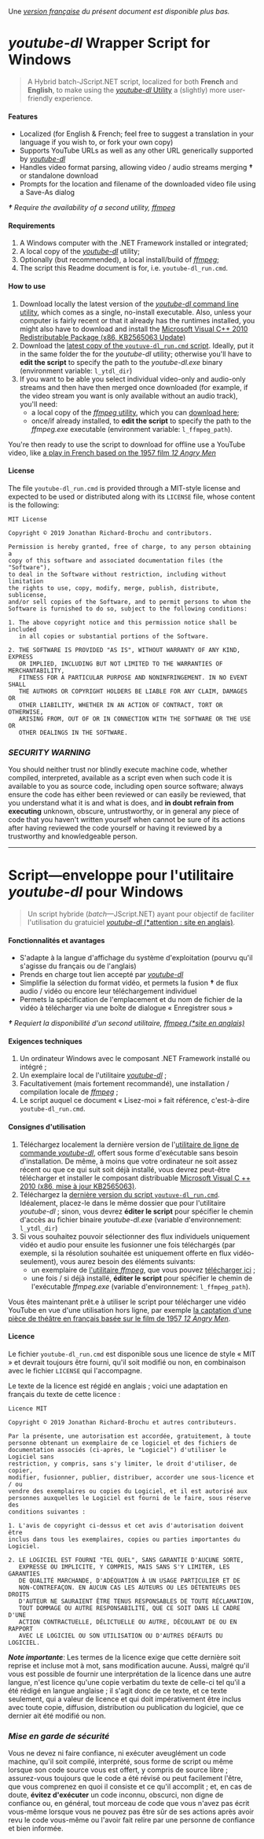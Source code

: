﻿Une _[version française](#franzosisch) du présent document est disponible plus bas._

# _youtube-dl_ Wrapper Script for Windows

> A Hybrid batch-JScript.NET script, localized for both **French** and **English**, to make using the [_youtube-dl_ Utility](https://ytdl-org.github.io/youtube-dl/index.html) a (slightly) more user-friendly experience.

#### Features

- Localized (for English & French; feel free to suggest a translation in your language if you wish to, or fork your own copy) 
- Supports YouTube URLs as well as any other URL generically supported by [_youtube-dl_](https://ytdl-org.github.io/youtube-dl/index.html)
- Handles video format parsing, allowing video / audio streams merging **†** or standalone download
- Prompts for the location and filename of the downloaded video file using a Save-As dialog

_**†** Require the availability of a second utility, [ffmpeg](https://ffmpeg.org)_

#### Requirements

1. A Windows computer with the .NET Framework installed or integrated;
2. A local copy of the [_youtube-dl_](https://ytdl-org.github.io/youtube-dl/index.html) utility;
3. Optionally (but recommended), a local install/build of [_ffmpeg_](https://ffmpeg.org);
4. The script this Readme document is for, i.e. `youtube-dl_run.cmd`.

#### How to use

1. Download locally the latest version of the [_youtube-dl_ command line utility](https://ytdl-org.github.io/youtube-dl/download.html), which comes as a single, no-install executable.
   Also, unless your computer is fairly recent or that it already has the runtimes installed, you might also have to download and install the [Microsoft Visual C++ 2010 Redistributable Package (x86, KB2565063 Update)](http://www.microsoft.com/en-us/download/details.aspx?id=26999)
2. Download the [latest copy of the `youtuve-dl_run.cmd` script](https://github.com/johnwait/youtube-dl_wrapper_script/blob/master/youtube-dl_run.cmd). Ideally, put it in the same folder the for the _youtube-dl_ utility; otherwise you'll have to **edit the script** to specify the path to the _youtube-dl.exe_ binary (environment variable: `l_ytdl_dir`)
3. If you want to be able you select individual video-only and audio-only streams and then have then merged once downloaded (for example, if the video stream you want is only available without an audio track), you'll need:
   - a local copy of the [_ffmpeg_ utility](https://ffmpeg.org), which you can [download here](https://ffmpeg.org/download.html#build-windows);
   - once/if already installed, to **edit the script** to specify the path to the _ffmpeg.exe_ executable (environment variable: `l_ffmpeg_path`).

You're then ready to use the script to download for offline use a YouTube video, like [a play in French based on the 1957 film _12 Angry Men_](https://www.youtube.com/watch?v=B5EwCHMGIz8)

#### License

The file `youtube-dl_run.cmd` is provided through a MIT-style license and expected to be used or distributed along with its `LICENSE` file, whose content is the following:

```
MIT License

Copyright © 2019 Jonathan Richard-Brochu and contributors.

Permission is hereby granted, free of charge, to any person obtaining a
copy of this software and associated documentation files (the "Software"),
to deal in the Software without restriction, including without limitation
the rights to use, copy, modify, merge, publish, distribute, sublicense,
and/or sell copies of the Software, and to permit persons to whom the
Software is furnished to do so, subject to the following conditions:

1. The above copyright notice and this permission notice shall be included
   in all copies or substantial portions of the Software.

2. THE SOFTWARE IS PROVIDED "AS IS", WITHOUT WARRANTY OF ANY KIND, EXPRESS
   OR IMPLIED, INCLUDING BUT NOT LIMITED TO THE WARRANTIES OF MERCHANTABILITY,
   FITNESS FOR A PARTICULAR PURPOSE AND NONINFRINGEMENT. IN NO EVENT SHALL
   THE AUTHORS OR COPYRIGHT HOLDERS BE LIABLE FOR ANY CLAIM, DAMAGES OR
   OTHER LIABILITY, WHETHER IN AN ACTION OF CONTRACT, TORT OR OTHERWISE,
   ARISING FROM, OUT OF OR IN CONNECTION WITH THE SOFTWARE OR THE USE OR
   OTHER DEALINGS IN THE SOFTWARE.
```

### *SECURITY WARNING*

You should neither trust nor blindly execute machine code, whether compiled, interpreted, available as a script even when such code it is available to you as source code, including open source software; always ensure the code has either been reviewed or can easily be reviewed, that you understand what it is and what is does, and **in doubt refrain from executing** unknown, obscure, untrustworthy, or in general any piece of code that you haven't written yourself when cannot be sure of its actions after having reviewed the code yourself or having it reviewed by a trustworthy and knowledgeable person.

---

<a name="franzosisch"></a>
# Script—enveloppe pour l'utilitaire _youtube-dl_ pour Windows

> Un script hybride (_batch_—JScript.NET) ayant pour objectif de faciliter l'utilisation du gratuiciel [_youtube-dl_ (*attention : site en anglais)](https://ytdl-org.github.io/youtube-dl/index.html).

#### Fonctionnalités et avantages

- S'adapte à la langue d'affichage du système d'exploitation (pourvu qu'il s'agisse du français ou de l'anglais)
- Prends en charge tout lien accepté par [_youtube-dl_](https://ytdl-org.github.io/youtube-dl/index.html)
- Simplifie la sélection du format vidéo, et permets la fusion **†** de flux audio / vidéo ou encore leur téléchargement individuel
- Permets la spécification de l'emplacement et du nom de fichier de la vidéo à télécharger via une boîte de dialogue « Enregistrer sous »

_**†** Requiert la disponibilité d'un second utilitaire, [ffmpeg (*site en anglais)](https://ffmpeg.org)_

#### Exigences techniques

1. Un ordinateur Windows avec le composant .NET Framework installé ou intégré ;
2. Un exemplaire local de l'utilitaire [_youtube-dl_](https://ytdl-org.github.io/youtube-dl/index.html) ;
3. Facultativement (mais fortement recommandé), une installation / compilation locale de [_ffmpeg_](https://ffmpeg.org) ;
4. Le script auquel ce document « Lisez-moi » fait référence, c'est-à-dire `youtube-dl_run.cmd`.

#### Consignes d'utilisation

1. Téléchargez localement la dernière version de l'[utilitaire de ligne de commande _youtube-dl_](https://ytdl-org.github.io/youtube-dl/download.html), offert sous forme d'exécutable sans besoin d'installation. De même, à moins que votre ordinateur ne soit assez récent ou que ce qui suit soit déjà installé, vous devrez peut-être télécharger et installer le composant distribuable [Microsoft Visual C ++ 2010 (x86, mise à jour KB2565063)](http://www.microsoft.com/en-us/download/details.aspx?id=26999).
2. Téléchargez la [dernière version du script `youtuve-dl_run.cmd`](https://github.com/johnwait/youtube-dl_wrapper_script/blob/master/youtube-dl_run.cmd). Idéalement, placez-le dans le même dossier que pour l'utilitaire _youtube-dl_ ; sinon, vous devrez **éditer le script** pour spécifier le chemin d'accès au fichier binaire _youtube-dl.exe_ (variable d'environnement: `l_ytdl_dir`)
3. Si vous souhaitez pouvoir sélectionner des flux individuels uniquement vidéo et audio pour ensuite les fusionner une fois téléchargés (par exemple, si la résolution souhaitée est uniquement offerte en flux vidéo-seulement), vous aurez besoin des éléments suivants:
   - un exemplaire de [l'utilitaire _ffmpeg_](https://ffmpeg.org), que vous pouvez [télécharger ici](https://ffmpeg.org/download.html#build-windows) ;
   - une fois / si déjà installé, **éditer le script** pour spécifier le chemin de l'exécutable _ffmpeg.exe_ (variable d'environnement: `l_ffmpeg_path`).

Vous êtes maintenant prêt.e à utiliser le script pour télécharger une vidéo YouTube en vue d'une utilisation hors ligne, par exemple [la captation d'une pièce de théâtre en français basée sur le film de 1957 _12 Angry Men_](https://www.youtube.com/watch?v=B5EwCHMGIz8).

#### Licence

Le fichier `youtube-dl_run.cmd` est disponible sous une licence de style « MIT » et devrait toujours être fourni, qu'il soit modifié ou non, en combinaison avec le fichier `LICENSE` qui l'accompagne.

Le texte de la licence est régidé en anglais ; voici une adaptation en français du texte de cette licence :

```
Licence MIT

Copyright © 2019 Jonathan Richard-Brochu et autres contributeurs.

Par la présente, une autorisation est accordée, gratuitement, à toute 
personne obtenant un exemplaire de ce logiciel et des fichiers de 
documentation associés (ci-après, le "Logiciel") d'utiliser le Logiciel sans 
restriction, y compris, sans s'y limiter, le droit d'utiliser, de copier, 
modifier, fusionner, publier, distribuer, accorder une sous-licence et / ou 
vendre des exemplaires ou copies du Logiciel, et il est autorisé aux 
personnes auxquelles le Logiciel est fourni de le faire, sous réserve des 
conditions suivantes :

1. L'avis de copyright ci-dessus et cet avis d'autorisation doivent être 
inclus dans tous les exemplaires, copies ou parties importantes du Logiciel.

2. LE LOGICIEL EST FOURNI "TEL QUEL", SANS GARANTIE D'AUCUNE SORTE, 
   EXPRESSE OU IMPLICITE, Y COMPRIS, MAIS SANS S'Y LIMITER, LES GARANTIES 
   DE QUALITÉ MARCHANDE, D'ADÉQUATION À UN USAGE PARTICULIER ET DE 
   NON-CONTREFAÇON. EN AUCUN CAS LES AUTEURS OU LES DÉTENTEURS DES DROITS 
   D'AUTEUR NE SAURAIENT ÊTRE TENUS RESPONSABLES DE TOUTE RÉCLAMATION, 
   TOUT DOMMAGE OU AUTRE RESPONSABILITÉ, QUE CE SOIT DANS LE CADRE D'UNE 
   ACTION CONTRACTUELLE, DÉLICTUELLE OU AUTRE, DÉCOULANT DE OU EN RAPPORT 
   AVEC LE LOGICIEL OU SON UTILISATION OU D'AUTRES DÉFAUTS DU LOGICIEL.
```

**_Note importante_**: Les termes de la licence exige que cette dernière soit reprise et incluse mot à mot, sans modification aucune. Aussi, malgré qu'il vous est possible de fournir une interprétation de la licence dans une autre langue, n'est licence qu'une copie verbatim du texte de celle-ci tel qu'il a été rédigé en langue anglaise ; il s'agit donc de ce texte, et ce texte seulement, qui a valeur de licence et qui doit impérativement être inclus avec toute copie, diffusion, distribution ou publication du logiciel, que ce dernier ait été modifié ou non.

### *Mise en garde de sécurité*

Vous ne devez ni faire confiance, ni exécuter aveuglément un code machine, qu'il soit compilé, interprété, sous forme de script ou même lorsque son code source vous est offert, y compris de source libre ; assurez-vous toujours que le code a été révisé ou peut facilement l'être, que vous comprenez en quoi il consiste et ce qu'il accomplit ; et, en cas de doute, **évitez d'exécuter** un code inconnu, obscurci, non digne de confiance ou, en général, tout morceau de code que vous n'avez pas écrit vous-même lorsque vous ne pouvez pas être sûr de ses actions après avoir revu le code vous-même ou l'avoir fait relire par une personne de confiance et bien informée.
